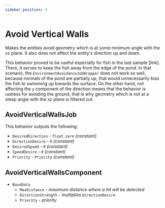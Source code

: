 ```yaml
---
sidebar_position: 4
---
```


# Avoid Vertical Walls

Makes the entities avoid geometry which is at some minimum angle with the xz plane. It also does not affect the entity's direction up and down. 

This behavior proved to be useful especially for fish in the last sample [link]. There, it serves to keep the fish away from the edge of the pond. In that scenario, the `EnvironmentAvoidanceJobWrapper` does not work so well, because normals of the pond are partially up, that would unnecessarily bias the fish to swimming up towards the surface. On the other hand, not affecting the `y` component of the direction means that the behavior is useless for avoiding the ground, that is why geometry which is not at a steep angle with the xz plane is filtered out.

## AvoidVerticalWallsJob

This behavior outputs the following: 
- `DesiredDirection` - `float.zero` *(constant)*
- `DirectionDesire` - `0` *(constant)*
- `DesiredSpeed` - `0` *(constant)*
- `SpeedDesire` - `0` *(constant)*
- `Priority` -  `Priority` *(constant)*

## AvoidVerticalWallsComponent

- `BaseData`
    - `MaxDistance` - *maximum distance where a hit will be detected*
    - `DirectionStrength` - *multiplies `DirectionDesire`*
    - `Priority` - *priority*